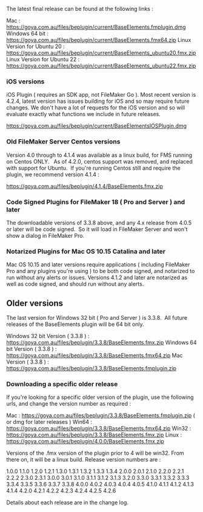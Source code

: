 The latest final release can be found at the following links :

Mac : https://goya.com.au/files/beplugin/current/BaseElements.fmplugin.dmg
Windows 64 bit : https://goya.com.au/files/beplugin/current/BaseElements.fmx64.zip
Linux Version for Ubuntu 20 : https://goya.com.au/files/beplugin/current/BaseElements_ubuntu20.fmx.zip
Linux Version for Ubuntu 22 : https://goya.com.au/files/beplugin/current/BaseElements_ubuntu22.fmx.zip


### iOS versions

iOS Plugin ( requires an SDK app, not FileMaker Go ). Most recent version is 4.2.4, latest version has issues building for iOS and so may require future changes. We don't have a lot of requests for the iOS version and so will evaluate exactly what functions we include in future releases.

https://goya.com.au/files/beplugin/current/BaseElementsIOSPlugin.dmg

### Old FileMaker Server Centos versions

Version 4.0 through to 4.1.4 was available as a linux build, for FMS running on Centos ONLY.   As of 4.2.0, centos support was removed, and replaced with support for Ubuntu.  If you're running Centos still and require the plugin, we recommend version 4.1.4 :

https://goya.com.au/files/beplugin/4.1.4/BaseElements.fmx.zip

### Code Signed Plugins for FileMaker 18 ( Pro and Server ) and later

The downloadable versions of 3.3.8 above, and any 4.x release from 4.0.5 or later will be code signed.  So it will load in FileMaker Server and won't show a dialog in FileMaker Pro.

### Notarized Plugins for Mac OS 10.15 Catalina and later

Mac OS 10.15 and later versions require applications ( including FileMaker Pro and any plugins you're using ) to be both code signed, and notarized to run without any alerts or issues.
Versions 4.1.2 and later are notarized as well as code signed, and should run without any alerts.

## Older versions

The last version for Windows 32 bit ( Pro and Server ) is 3.3.8.  All future releases of the BaseElements plugin will be 64 bit only.

Windows 32 bit Version ( 3.3.8 ) : https://goya.com.au/files/beplugin/3.3.8/BaseElements.fmx.zip
Windows 64 bit Version ( 3.3.8 ) : https://goya.com.au/files/beplugin/3.3.8/BaseElements.fmx64.zip
Mac Version ( 3.3.8 ) : https://goya.com.au/files/beplugin/3.3.8/BaseElements.fmplugin.zip

### Downloading a specific older release

If you're looking for a specific older version of the plugin, use the following urls, and change the version number as required :

Mac : https://goya.com.au/files/beplugin/3.3.8/BaseElements.fmplugin.zip ( or dmg for later releases )
Win64 : https://goya.com.au/files/beplugin/3.3.8/BaseElements.fmx64.zip
Win32 : https://goya.com.au/files/beplugin/3.3.8/BaseElements.fmx.zip
Linux : https://goya.com.au/files/beplugin/4.0.0/BaseElements.fmx.zip

Versions of the .fmx version of the plugin prior to 4 will be win32. From there on, it will be a linux build. Release version numbers are :

1.0.0
1.1.0
1.2.0
1.2.1
1.3.0
1.3.1
1.3.2
1.3.3
1.3.4
2.0.0
2.0.1
2.1.0
2.2.0
2.2.1
2.2.2
2.3.0
2.3.1
3.0.0
3.0.1
3.1.0
3.1.1
3.1.2
3.1.3
3.2.0
3.3.0
3.3.1
3.3.2
3.3.3
3.3.4
3.3.5
3.3.6
3.3.7
3.3.8
4.0.0
4.0.2
4.0.3
4.0.4
4.0.5
4.1.0
4.1.1
4.1.2
4.1.3
4.1.4
4.2.0
4.2.1
4.2.2
4.2.3
4.2.4
4.2.5
4.2.6

Details about each release are in the change log.